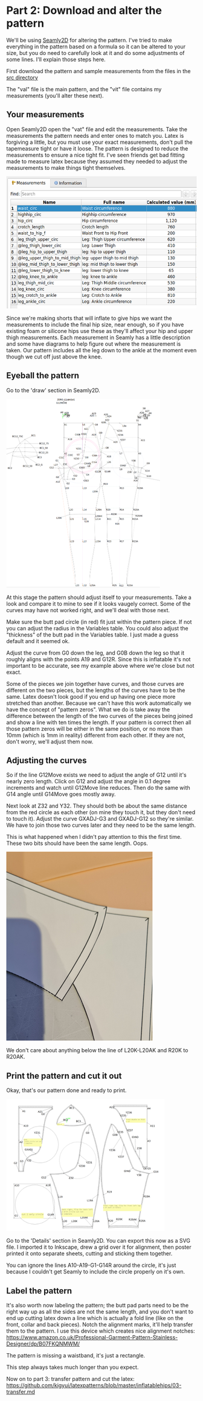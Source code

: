 # Part 2: Download and alter the pattern

We'll be using [Seamly2D](https://seamly.net/) for altering the
pattern. I've tried to make everything in the pattern based on a
formula so it can be altered to your size, but you do need to
carefully look at it and do some adjustments of some lines. I'll
explain those steps here.

First download the pattern and sample measurements from the files in
the [src
directory](https://github.com/kigyui/latexpatterns/blob/master/inflatablehips/src/)

The "val" file is the main pattern, and the "vit" file contains my measurements (you'll alter these next).

## Your measurements

Open Seamly2D open the "vat" file and edit the measurements. Take the
measurements the pattern needs and enter ones to match you.  Latex is
forgiving a little, but you must use your exact measurements, don't
pull the tapemeasure tight or have it loose. The pattern is designed
to reduce the measurements to ensure a nice tight fit.  I've seen
friends get bad fitting made to measure latex because they assumed
they needed to adjust the measurements to make things tight
themselves.

<img src="imgs/Screenshot_2025-05-07_10-38-07.png" height="350">

Since we're making shorts that will inflate to give hips we want the
measurements to include the final hip size, near enough, so if you
have existing foam or silicone hips use these as they'll affect your
hip and upper thigh measurements. Each measurement in Seamly has a little
description and some have diagrams to help figure out where the measurement
is taken. Our pattern includes all the leg down to the ankle at the moment
even though we cut off just above the knee.

## Eyeball the pattern

Go to the 'draw' section in Seamly2D.

<img src="imgs/Screenshot_2025-05-07_10-38-34.png" height="500">

At this stage the pattern should adjust itself to your
measurements. Take a look and compare it to mine to see if it looks
vaugely correct. Some of the curves may have not worked right, and
we'll deal with those next.

Make sure the butt pad circle (in red) fit just within the pattern
piece. If not you can adjust the radius in the Variables table. You
could also adjust the "thickness" of the butt pad in the Variables
table. I just made a guess default and it seemed ok.

Adjust the curve from G0 down the leg, and G0B down the leg so that it roughly
aligns with the points A19 and G12R. Since this is inflatable it's not important
to be accurate, see my example above where we're close but not exact.

Some of the pieces we join together have curves, and those curves are
different on the two pieces, but the lengths of the curves have to be
the same. Latex doesn't look good if you end up having one piece more
stretched than another. Because we can't have this work automatically
we have the concept of "pattern zeros". What we do is take away the
difference between the length of the two curves of the pieces being
joined and show a line with ten times the length. If your pattern is
correct then all those pattern zeros will be either in the same
position, or no more than 10mm (which is 1mm in reality) different
from each other. If they are not, don't worry, we'll adjust them now.

## Adjusting the curves

So if the line G12Move exists we need to adjust the angle of G12 until
it's nearly zero length. Click on G12 and adjust the angle in 0.1 degree
increments and watch until G12Move line reduces. Then do the same with
G14 angle until G14Move goes mostly away.

Next look at Z32 and Y32. They should both be about the same distance from
the red circle as each other (on mine they touch it, but they don't need to
touch it). Adjust the curve GXADJ-G3 and GXADJ-G12 so they're similar.  We
have to join those two curves later and they need to be the same length.

This is what happened when I didn't pay attention to this the first time.
These two bits should have been the same length. Oops.

<img src="imgs/20250425_193221.jpg" height="500">

We don't care about anything below the line of L20K-L20AK and R20K to R20AK.

## Print the pattern and cut it out

Okay, that's our pattern done and ready to print.

<img src="imgs/Screenshot_2025-05-07_10-52-42.png" height="350">

Go to the 'Details' section in Seamly2D. You can export this now as a
SVG file. I imported it to Inkscape, drew a grid over it for
alignment, then poster printed it onto separate sheets, cutting and
sticking them together.

You can ignore the lines A10-A19-G1-G14R around the circle, it's just because I couldn't get
Seamly to include the circle properly on it's own.

## Label the pattern

It's also worth now labeling the pattern; the butt pad parts need to
be the right way up as all the sides are not the same length, and you
don't want to end up cutting latex down a line which is actually a
fold line (like on the front, collar and back pieces). Notch the
alignment marks, it'll help transfer them to the pattern. I use this
device which creates nice alignment notches:
https://www.amazon.co.uk/Professional-Garment-Pattern-Stainless-Designer/dp/B07FKQNMWM/

The pattern is missing a waistband, it's just a rectangle.

This step always takes much longer than you expect.

Now on to part 3: transfer pattern and cut the latex: https://github.com/kigyui/latexpatterns/blob/master/inflatablehips/03-transfer.md
